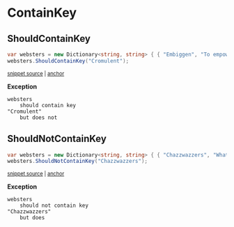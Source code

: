 # ContainKey

## ShouldContainKey

<!-- snippet: DictionaryShouldContainKeyExamples.ShouldContainKey.codeSample.approved.cs -->
<a id='snippet-DictionaryShouldContainKeyExamples.ShouldContainKey.codeSample.approved.cs'></a>
```cs
var websters = new Dictionary<string, string> { { "Embiggen", "To empower or embolden." } };
websters.ShouldContainKey("Cromulent");
```
<sup><a href='/src/DocumentationExamples/CodeExamples/DictionaryShouldContainKeyExamples.ShouldContainKey.codeSample.approved.cs#L1-L2' title='File snippet `DictionaryShouldContainKeyExamples.ShouldContainKey.codeSample.approved.cs` was extracted from'>snippet source</a> | <a href='#snippet-DictionaryShouldContainKeyExamples.ShouldContainKey.codeSample.approved.cs' title='Navigate to start of snippet `DictionaryShouldContainKeyExamples.ShouldContainKey.codeSample.approved.cs`'>anchor</a></sup>
<!-- endSnippet -->

**Exception**

<!-- include: DictionaryShouldContainKeyExamples.ShouldContainKey.exceptionText.approved.txt. path: /src/DocumentationExamples/CodeExamples/DictionaryShouldContainKeyExamples.ShouldContainKey.exceptionText.approved.txt -->
```
websters
    should contain key
"Cromulent"
    but does not
```
<!-- endInclude -->


## ShouldNotContainKey

<!-- snippet: DictionaryShouldContainKeyExamples.ShouldNotContainKey.codeSample.approved.cs -->
<a id='snippet-DictionaryShouldContainKeyExamples.ShouldNotContainKey.codeSample.approved.cs'></a>
```cs
var websters = new Dictionary<string, string> { { "Chazzwazzers", "What Australians would have called a bull frog." } };
websters.ShouldNotContainKey("Chazzwazzers");
```
<sup><a href='/src/DocumentationExamples/CodeExamples/DictionaryShouldContainKeyExamples.ShouldNotContainKey.codeSample.approved.cs#L1-L2' title='File snippet `DictionaryShouldContainKeyExamples.ShouldNotContainKey.codeSample.approved.cs` was extracted from'>snippet source</a> | <a href='#snippet-DictionaryShouldContainKeyExamples.ShouldNotContainKey.codeSample.approved.cs' title='Navigate to start of snippet `DictionaryShouldContainKeyExamples.ShouldNotContainKey.codeSample.approved.cs`'>anchor</a></sup>
<!-- endSnippet -->

**Exception**

<!-- include: DictionaryShouldContainKeyExamples.ShouldNotContainKey.exceptionText.approved.txt. path: /src/DocumentationExamples/CodeExamples/DictionaryShouldContainKeyExamples.ShouldNotContainKey.exceptionText.approved.txt -->
```
websters
    should not contain key
"Chazzwazzers"
    but does
```
<!-- endInclude -->
